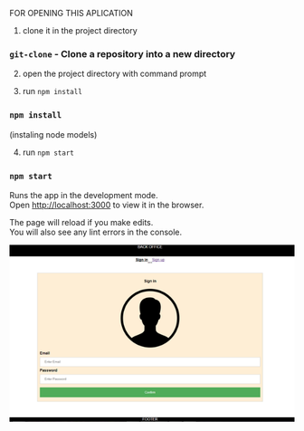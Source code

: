 FOR OPENING THIS APLICATION

1. clone it in the project directory
### `git-clone` - Clone a repository into a new directory

2. open the project directory with command prompt

3. run `npm install` 
### `npm install` 

(instaling node models)

4. run `npm start`
### `npm start`

Runs the app in the development mode.<br>
Open [http://localhost:3000](http://localhost:3000) to view it in the browser.

The page will reload if you make edits.<br>
You will also see any lint errors in the console.



![Screenshot](Screenshot.png)
